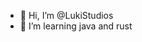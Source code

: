 - 👋 Hi, I’m @LukiStudios
- 🌱 I’m learning java and rust

<!---
LukiStudios/LukiStudios is a ✨ special ✨ repository because its `README.md` (this file) appears on your GitHub profile.
You can click the Preview link to take a look at your changes.
--->
